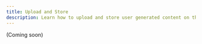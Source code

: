 ```yaml
---
title: Upload and Store
description: Learn how to upload and store user generated content on the Myel network.
---
```


(Coming soon)
